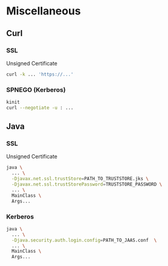# Miscellaneous
## Curl
### SSL
Unsigned Certificate
```bash
curl -k ... 'https://...'
```

### SPNEGO (Kerberos)
```bash
kinit
curl --negotiate -u : ...
```

## Java
### SSL
Unsigned Certificate
```bash
java \
  ... \
  -Djavax.net.ssl.trustStore=PATH_TO_TRUSTSTORE.jks \
  -Djavax.net.ssl.trustStorePassword=TRUSTSTORE_PASSWORD \
  ... \
  MainClass \
  Args...
```

### Kerberos
```bash
java \
  ... \
  -Djava.security.auth.login.config=PATH_TO_JAAS.conf  \
  ... \
  MainClass \
  Args...
```